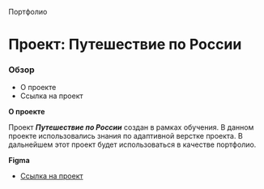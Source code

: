 Портфолио

# Проект: Путешествие по России

### Обзор
* О проекте
* Ссылка на проект


**О проекте**

Проект *__Путешествие по России__* создан в рамках обучения. В данном проекте использовались знания по адаптивной верстке проекта. В дальнейшем этот проект будет использоваться в качестве портфолио.

**Figma**

* [Ссылка на проект](https://lexeyan.github.io/russian-travel/index.html)

